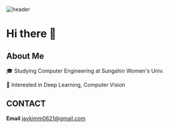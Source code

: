 ![header](https://capsule-render.vercel.app/api?type=waving&color=7BD1D2&height=300&section=header&text=JAY's%20Archive&fontSize=90&animation=fadeIn)


# Hi there 👋
## About Me 
🎓 Studying Computer Engineering at Sungshin Women's Univ.

🌱 Interested in Deep Learning, Computer Vision

## CONTACT 
**Email** jaykimm0621@gmail.com
